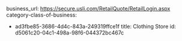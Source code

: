business_url: https://secure.usli.com/RetailQuote/RetailLogin.aspx
category-class-of-business:
  - ad3fbe85-3686-4d4c-843a-249319ffce1f
title: Clothing Store
id: d5061c20-04c1-498a-98f6-044372bc467c
